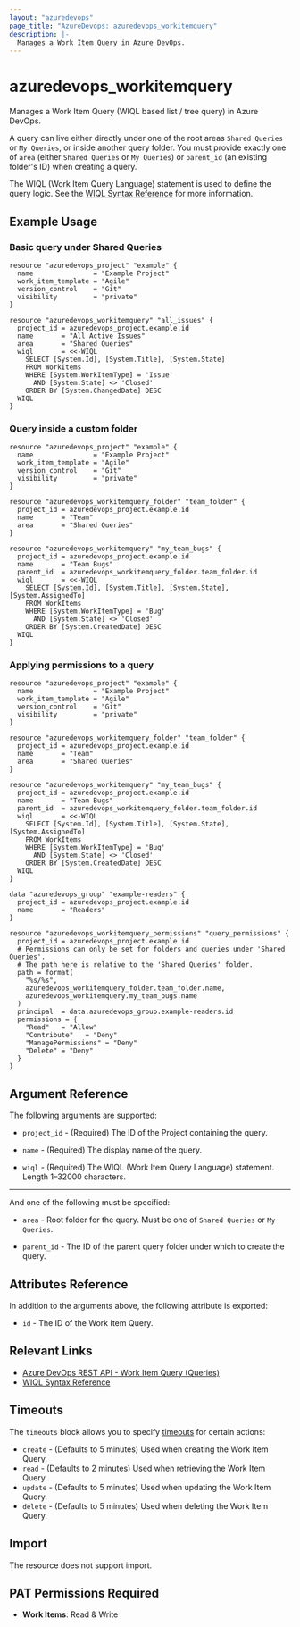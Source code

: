 ```yaml
---
layout: "azuredevops"
page_title: "AzureDevops: azuredevops_workitemquery"
description: |-
  Manages a Work Item Query in Azure DevOps.
---
```


# azuredevops_workitemquery

Manages a Work Item Query (WIQL based list / tree query) in Azure DevOps.

A query can live either directly under one of the root areas `Shared Queries` or `My Queries`, or inside another query folder. You must provide exactly one of `area` (either `Shared Queries` or `My Queries`) or `parent_id` (an existing folder's ID) when creating a query.

The WIQL (Work Item Query Language) statement is used to define the query logic. See the [WIQL Syntax Reference](https://learn.microsoft.com/en-us/azure/devops/boards/queries/wiql-syntax?view=azure-devops) for more information.

## Example Usage

### Basic query under Shared Queries

```hcl
resource "azuredevops_project" "example" {
  name               = "Example Project"
  work_item_template = "Agile"
  version_control    = "Git"
  visibility         = "private"
}

resource "azuredevops_workitemquery" "all_issues" {
  project_id = azuredevops_project.example.id
  name       = "All Active Issues"
  area       = "Shared Queries"
  wiql       = <<-WIQL
    SELECT [System.Id], [System.Title], [System.State]
    FROM WorkItems
    WHERE [System.WorkItemType] = 'Issue'
      AND [System.State] <> 'Closed'
    ORDER BY [System.ChangedDate] DESC
  WIQL
}
```

### Query inside a custom folder

```hcl
resource "azuredevops_project" "example" {
  name               = "Example Project"
  work_item_template = "Agile"
  version_control    = "Git"
  visibility         = "private"
}

resource "azuredevops_workitemquery_folder" "team_folder" {
  project_id = azuredevops_project.example.id
  name       = "Team"
  area       = "Shared Queries"
}

resource "azuredevops_workitemquery" "my_team_bugs" {
  project_id = azuredevops_project.example.id
  name       = "Team Bugs"
  parent_id  = azuredevops_workitemquery_folder.team_folder.id
  wiql       = <<-WIQL
    SELECT [System.Id], [System.Title], [System.State], [System.AssignedTo]
    FROM WorkItems
    WHERE [System.WorkItemType] = 'Bug'
      AND [System.State] <> 'Closed'
    ORDER BY [System.CreatedDate] DESC
  WIQL
}
```

### Applying permissions to a query

```hcl
resource "azuredevops_project" "example" {
  name               = "Example Project"
  work_item_template = "Agile"
  version_control    = "Git"
  visibility         = "private"
}

resource "azuredevops_workitemquery_folder" "team_folder" {
  project_id = azuredevops_project.example.id
  name       = "Team"
  area       = "Shared Queries"
}

resource "azuredevops_workitemquery" "my_team_bugs" {
  project_id = azuredevops_project.example.id
  name       = "Team Bugs"
  parent_id  = azuredevops_workitemquery_folder.team_folder.id
  wiql       = <<-WIQL
    SELECT [System.Id], [System.Title], [System.State], [System.AssignedTo]
    FROM WorkItems
    WHERE [System.WorkItemType] = 'Bug'
      AND [System.State] <> 'Closed'
    ORDER BY [System.CreatedDate] DESC
  WIQL
}

data "azuredevops_group" "example-readers" {
  project_id = azuredevops_project.example.id
  name       = "Readers"
}

resource "azuredevops_workitemquery_permissions" "query_permissions" {
  project_id = azuredevops_project.example.id
  # Permissions can only be set for folders and queries under 'Shared Queries'.
  # The path here is relative to the 'Shared Queries' folder.
  path = format(
    "%s/%s",
    azuredevops_workitemquery_folder.team_folder.name,
    azuredevops_workitemquery.my_team_bugs.name
  )
  principal  = data.azuredevops_group.example-readers.id
  permissions = {
    "Read"   = "Allow"
    "Contribute"   = "Deny"
    "ManagePermissions" = "Deny"
    "Delete" = "Deny"
  }
}
```

## Argument Reference

The following arguments are supported:

* `project_id` - (Required) The ID of the Project containing the query.

* `name` - (Required) The display name of the query.

* `wiql` - (Required) The WIQL (Work Item Query Language) statement. Length 1–32000 characters.

---

And one of the following must be specified:

* `area` - Root folder for the query. Must be one of `Shared Queries` or `My Queries`.

* `parent_id` - The ID of the parent query folder under which to create the query.

## Attributes Reference

In addition to the arguments above, the following attribute is exported:

* `id` - The ID of the Work Item Query.

## Relevant Links

* [Azure DevOps REST API - Work Item Query (Queries)](https://learn.microsoft.com/en-us/rest/api/azure/devops/wit/queries?view=azure-devops-rest-7.1)
* [WIQL Syntax Reference](https://learn.microsoft.com/en-us/azure/devops/boards/queries/wiql-syntax?view=azure-devops)

## Timeouts

The `timeouts` block allows you to specify [timeouts](https://developer.hashicorp.com/terraform/language/resources/syntax#operation-timeouts) for certain actions:

* `create` - (Defaults to 5 minutes) Used when creating the Work Item Query.
* `read` - (Defaults to 2 minutes) Used when retrieving the Work Item Query.
* `update` - (Defaults to 5 minutes) Used when updating the Work Item Query.
* `delete` - (Defaults to 5 minutes) Used when deleting the Work Item Query.

## Import

The resource does not support import.

## PAT Permissions Required

* **Work Items**: Read & Write
